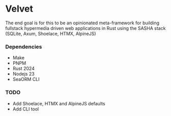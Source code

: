 
# Velvet

The end goal is for this to be an opinionated meta-framework for building fullstack
hypermedia driven web applications in Rust using the SASHA stack (SQLite, Axum, Shoelace, HTMX, AlpineJS)

### Dependencies

- Make
- PNPM
- Rust 2024
- Nodejs 23
- SeaORM CLI

### TODO

- Add Shoelace, HTMX and AlpineJS defaults
- Add CLI tool
